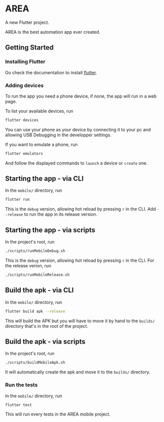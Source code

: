 # AREA

A new Flutter project.

AREA is the best automation app ever created.

## Getting Started

### Installing Flutter

Go check the documentation to install [flutter](https://docs.flutter.dev/get-started/install/).

### Adding devices

To run the app you need a phone device, if none, the app will run in a web page.

To list your available devices, run
```bash
flutter devices
```

You can use your phone as your device by connecting it to your pc and allowing USB Debugging in the developper settings.

If you want to emulate a phone, run
```bash
flutter emulators
```
And follow the displayed commands to `launch` a device or `create` one.

## Starting the app - via CLI

In the `mobile/` directory, run
```bash
flutter run
```
This is the `debug` version, allowing hot reload by pressing `r` in the CLI.
Add `--release` to run the app in its release version.

## Starting the app - via scripts

In the project's root, run
```bash
./scripts/runMobileDebug.sh
```
This is the `debug` version, allowing hot reload by pressing `r` in the CLI.
For the release verion, run
```bash
./scripts/runMobileRelease.sh
```

## Build the apk - via CLI

In the `mobile/` directory, run
```bash
flutter build apk --release
```
This will build the APK but you will have to move it by hand to the `builds/` directory that's in the root of the project.

## Build the apk - via scripts

In the project's root, run
```bash
./scripts/buildMobileApk.sh
```
It will automatically create the apk and move it to the `builds/` directory.

### Run the tests

In the `mobile/` directory, run
```bash
flutter test
```
This will run every tests in the AREA mobile project.
